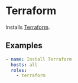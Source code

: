 # Terraform

Installs [Terraform](https://developer.hashicorp.com/terraform/install).

## Examples

```yaml
- name: Install Terraform
  hosts: all
  roles:
    - terraform
```
